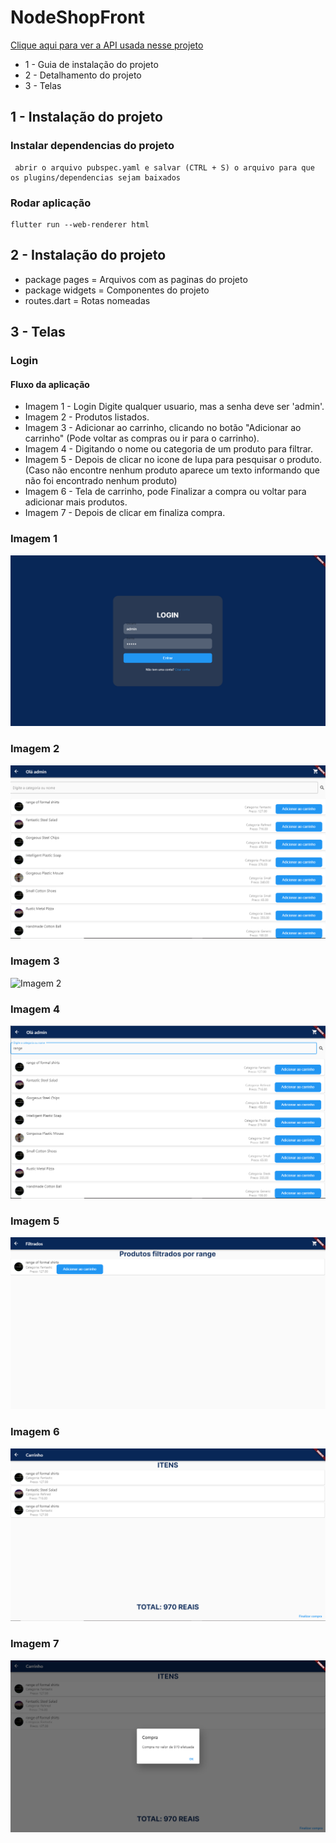# NodeShopFront

 [Clique aqui para ver a API usada nesse projeto](https://github.com/yan-moura19/NodeShop)
 
* 1 - Guia de instalação do projeto
* 2 - Detalhamento do projeto
* 3 - Telas


## 1 - Instalação do projeto
### Instalar dependencias do projeto

```
 abrir o arquivo pubspec.yaml e salvar (CTRL + S) o arquivo para que os plugins/dependencias sejam baixados
```
### Rodar aplicação
```
flutter run --web-renderer html
```

## 2 - Instalação do projeto
* package pages = Arquivos com as paginas do projeto
* package widgets = Componentes do projeto
* routes.dart = Rotas nomeadas

## 3 - Telas
### Login
#### Fluxo da aplicação
* Imagem 1 - Login Digite qualquer usuario, mas a senha deve ser 'admin'.
* Imagem 2 - Produtos listados.
* Imagem 3 - Adicionar ao carrinho, clicando no botão "Adicionar ao carrinho" (Pode voltar as compras ou ir para o carrinho).
* Imagem 4 - Digitando o nome ou categoria de um produto para filtrar.
* Imagem 5 - Depois de clicar no icone de lupa para pesquisar o produto.(Caso não encontre nenhum produto aparece um texto informando que não foi encontrado nenhum produto)
* Imagem 6 - Tela de carrinho, pode Finalizar a compra ou voltar para adicionar mais produtos.
* Imagem 7 - Depois de clicar em finaliza compra.



### Imagem 1
 ![Imagem 1](imagens/login.png)
 
 ### Imagem 2
 ![Imagem 2](imagens/Listar_Produtos.png)
 
 ### Imagem 3
 ![Imagem 2](imagens/Depois_de_clicar_no_botão_adicionar_no_carrinho.png)
 
 ### Imagem 4
 ![Imagem 2](imagens/Digitar_no_campo_de_texto_para_filtrar.png)
 
 ### Imagem 5
 ![Imagem 2](imagens/Depois_de_clicar_no_botao_pesquisar.png)
 
  ### Imagem 6
 ![Imagem 2](imagens/Carrinho.png)
 
  ### Imagem 7
 ![Imagem 2](imagens/Depois_de_clicar_em_Finalizar_compra.png)
